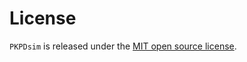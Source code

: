 # License

`PKPDsim` is released under the [MIT open source license](http://opensource.org/licenses/MIT).
